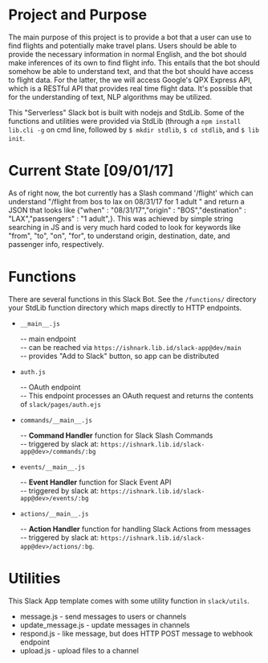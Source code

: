 # Project and Purpose

The main purpose of this project is to provide a bot that a user can use to find flights
and potentially make travel plans. Users should be able to provide the necessary 
information in normal English, and the bot should make inferences of its own to find flight 
info. This entails that the bot should somehow be able to understand text, and that the bot 
should have access to flight data. For the latter, the we will access Google's QPX Express 
API, which is a RESTful API that provides real time flight data. It's possible that for the
understanding of text, NLP algorithms may be utilized.

This "Serverless" Slack bot is built with nodejs and StdLib. Some of the functions
and utilities were provided via StdLib (through a `npm install lib.cli -g` on cmd line,
followed by `$ mkdir stdlib`, `$ cd stdlib`, and `$ lib init`.

# Current State [09/01/17]

As of right now, the bot currently has a Slash command '/flight' which can understand
"/flight from bos to lax on 08/31/17 for 1 adult " and return a JSON that looks like
{"when" : "08/31/17","origin" : "BOS","destination" : "LAX","passengers" : "1 adult",}.
This was achieved by simple string searching in JS and is very much hard coded to look for
keywords like "from", "to", "on", "for", to understand origin, destination, date, and passenger
info, respectively.


# Functions

There are several functions in this Slack Bot. See the `/functions/` directory
your StdLib function directory which maps directly to HTTP endpoints.

- `__main__.js` 

    -- main endpoint     
    -- can be reached via `https://ishnark.lib.id/slack-app@dev/main`     
    -- provides "Add to Slack" button, so app can be distributed
    
- `auth.js`

    -- OAuth endpoint    
    -- This endpoint processes an OAuth request and returns the contents of
       `slack/pages/auth.ejs`
       
- `commands/__main__.js`

    -- **Command Handler** function for Slack Slash Commands    
    -- triggered by slack at: `https://ishnark.lib.id/slack-app@dev>/commands/:bg`
    
- `events/__main__.js`

    -- **Event Handler** function for Slack Event API    
    -- triggered by slack at: `https://ishnark.lib.id/slack-app@dev>/events/:bg`
    
- `actions/__main__.js`

    -- **Action Handler** function for handling Slack Actions from messages    
    -- triggered by slack at: `https://ishnark.lib.id/slack-app@dev>/actions/:bg`.

# Utilities

This Slack App template comes with some utility function in `slack/utils`.

- message.js          - send messages to users or channels
- update_message.js   - update messages in channels
- respond.js          - like message, but does HTTP POST message to webhook endpoint
- upload.js           - upload files to a channel

